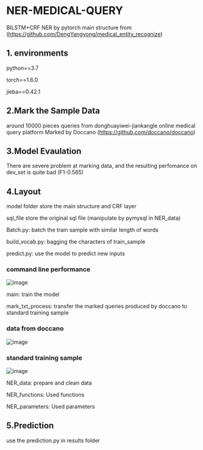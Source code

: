 # NER-MEDICAL-QUERY
BILSTM+CRF NER by pytorch
main structure from (https://github.com/DengYangyong/medical_entity_recognize)

## 1. environments
python==3.7

torch==1.6.0

jieba==0.42.1

## 2.Mark the Sample Data
around 10000 pieces queries from donghuayiwei-jiankangle online medical query platform
Marked by Doccano (https://github.com/doccano/doccano)

## 3.Model Evaulation
There are severe problem at marking data, and the resulting perfomance on dev_set is quite bad (F1-0.565)

## 4.Layout
model folder store the main structure and CRF layer

sql_file store the original sql file (manipulate by pymysql in NER_data)

Batch.py: batch the train sample with similar length of words

build_vocab.py: bagging the characters of train_sample

predict.py: use the model to predict new inputs

### command line performance
![image]()

main: train the model

mark_txt_process: transfer the marked queries produced by doccano to standard training sample

### data from doccano 
![image]()

### standard training sample
![image]()

NER_data: prepare and clean data

NER_functions: Used functions

NER_parameters: Used parameters

## 5.Prediction
use the prediction.py in results folder


